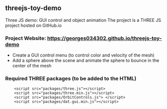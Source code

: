 ## threejs-toy-demo
Three JS demo: GUI control and object animation
The project is a THREE JS project hosted on GitHub.io

### Project Website: https://georges034302.github.io/threejs-toy-demo

* Create a GUI control menu (to control color and velocity of the mesh)
* Add a sphere above the scene and animate the sphere to bounce in the center of the mesh

### Required THREE packages (to be added to the HTML)

```
    <script src="packages/three.js"></script>
    <script src="packages/three.min.js"></script>
    <script src="packages/OrbitControls.js"> </script>
    <script src="packages/dat.gui.min.js"></script>
```

